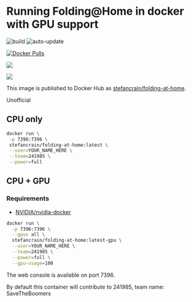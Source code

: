 # Running Folding@Home in docker with GPU support

![build](https://github.com/stefancrain/folding-at-home/workflows/folding-at-home/badge.svg) ![auto-update](https://github.com/stefancrain/folding-at-home/workflows/folding-at-home/badge.svg?event=schedule)

[![Docker Pulls](https://img.shields.io/docker/pulls/stefancrain/folding-at-home)](https://hub.docker.com/r/stefancrain/folding-at-home)

[![](https://images.microbadger.com/badges/image/stefancrain/folding-at-home.svg)](https://microbadger.com/images/stefancrain/folding-at-home "Get your own image badge on microbadger.com")

[![](https://images.microbadger.com/badges/version/stefancrain/folding-at-home.svg)](https://microbadger.com/images/stefancrain/folding-at-home "Get your own version badge on microbadger.com")

This image is published to Docker Hub as [stefancrain/folding-at-home](https://hub.docker.com/repository/docker/stefancrain/folding-at-home).

Unofficial

## CPU only

```bash
docker run \
 -p 7396:7396 \
 stefancrain/folding-at-home:latest \
 --user=YOUR_NAME_HERE \
 --team=241985 \
 --power=full
```

## CPU + GPU

### Requirements

- [NVIDIA/nvidia-docker](https://github.com/NVIDIA/nvidia-docker)

```bash
docker run \
  -p 7396:7396 \
  --gpus all \
  stefancrain/folding-at-home:latest-gpu \
  --user=YOUR_NAME_HERE \
  --team=241985 \
  --power=full \
  --gpu-usage=100
```

The web console is available on port 7396.

By default this container will contribute to 241985, team name: SaveTheBoomers
